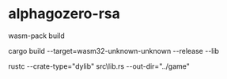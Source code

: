 # alphagozero-rsa

wasm-pack build

cargo build --target=wasm32-unknown-unknown --release --lib


rustc --crate-type="dylib" src\lib.rs --out-dir="../game"